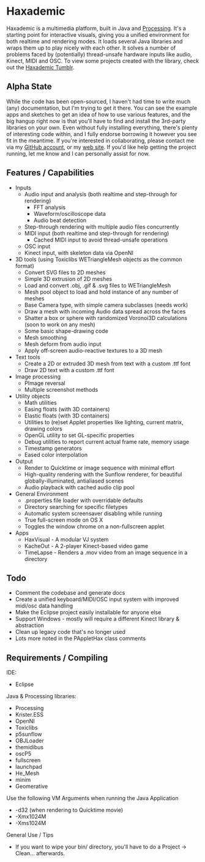 # Haxademic
Haxademic is a multimedia platform, built in Java and [Processing](http://processing.org/). It's a starting point for interactive visuals, giving you a unified environment for both realtime and rendering modes. It loads several Java libraries and wraps them up to play nicely with each other. It solves a number of problems faced by (potentially) thread-unsafe hardware inputs like audio, Kinect, MIDI and OSC. To view some projects created with the library, check out the [Haxademic Tumblr](http://haxademic.com/).

## Alpha State
While the code has been open-sourced, I haven't had time to write much (any) documentation, but I'm trying to get it there. You can see the example apps and sketches to get an idea of how to use various features, and the big hangup right now is that you'll have to find and install the 3rd-party libraries on your own. Even without fully installing everything, there's plenty of interesting code within, and I fully endorse borrowing it however you see fit in the meantime. If you're interested in collaborating, please contact me via my [GitHub account](http://github.com/cacheflowe), or my [web site](http://cacheflowe.com/?page=contact). If you'd like help getting the project running, let me know and I can personally assist for now.

## Features / Capabilities
* Inputs
	* Audio input and analysis (both realtime and step-through for rendering)
		* FFT analysis
		* Waveform/oscilloscope data
		* Audio beat detection
	* Step-through rendering with multiple audio files concurrently
	* MIDI input (both realtime and step-through for rendering)
		* Cached MIDI input to avoid thread-unsafe operations
	* OSC input
	* Kinect input, with skeleton data via OpenNI
* 3D tools (using Toxiclibs WETriangleMesh objects as the common format)
	* Convert SVG files to 2D meshes
	* Simple 3D extrusion of 2D meshes
	* Load and convert .obj, .gif & .svg files to WETriangleMesh
	* Mesh pool object to load and hold instance of any number of meshes
	* Base Camera type, with simple camera subclasses (needs work) 
	* Draw a mesh with incoming Audio data spread across the faces
	* Shatter a box or sphere with randomized Voronoi3D calculations (soon to work on any mesh)
	* Some basic shape-drawing code
	* Mesh smoothing
	* Mesh deform from audio input
	* Apply off-screen audio-reactive textures to a 3D mesh
* Text tools
	* Create a 2D or extruded 3D mesh from text with a custom .ttf font
	* Draw 2D text with a custom .ttf font
* Image processing
	* PImage reversal
	* Multiple screenshot methods
* Utility objects
	* Math utilities
	* Easing floats (with 3D containers)
	* Elastic floats (with 3D containers)
	* Utilities to (re)set Applet properties like lighting, current matrix, drawing colors
	* OpenGL utility to set GL-specific properties
	* Debug utilities to report current actual frame rate, memory usage 
	* Timestamp generators
	* Eased color interpolation
* Output
	* Render to Quicktime or image sequence with minimal effort
	* High-quality rendering with the Sunflow renderer, for beautiful globally-illuminated, antialiased scenes 
	* Audio playback with cached audio clip pool
* General Environment
	* .properties file loader with overridable defaults
	* Directory searching for specific filetypes
	* Automatic system screensaver disabling while running
	* True full-screen mode on OS X
	* Toggles the window chrome on a non-fullscreen applet
* Apps
	* HaxVisual - A modular VJ system
	* KacheOut - A 2-player Kinect-based video game 
	* TimeLapse - Renders a .mov video from an image sequence in a directory

## Todo
* Comment the codebase and generate docs
* Create a unified keyboard/MIDI/OSC input system with improved midi/osc data handling
* Make the Eclipse project easily installable for anyone else
* Support Windows - mostly will require a different Kinect library & abstraction
* Clean up legacy code that's no longer used
* Lots more noted in the PAppletHax class comments

## Requirements / Compiling
IDE:

* Eclipse

Java & Processing libraries:

* Processing
* Krister.ESS
* OpenNI
* Toxiclibs
* p5sunflow
* OBJLoader
* themidibus
* oscP5
* fullscreen
* launchpad
* He_Mesh
* minim
* Geomerative

Use the following VM Arguments when running the Java Application

* -d32 (when rendering to Quicktime movie)
* -Xmx1024M
* -Xms1024M

General Use / Tips

* If you want to wipe your bin/ directory, you'll have to do a Project -> Clean... afterwards.
